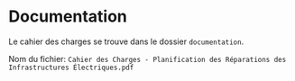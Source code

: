# Documentation

Le cahier des charges se trouve dans le dossier `documentation`.

Nom du fichier: `Cahier des Charges - Planification des Réparations des Infrastructures Électriques.pdf`
